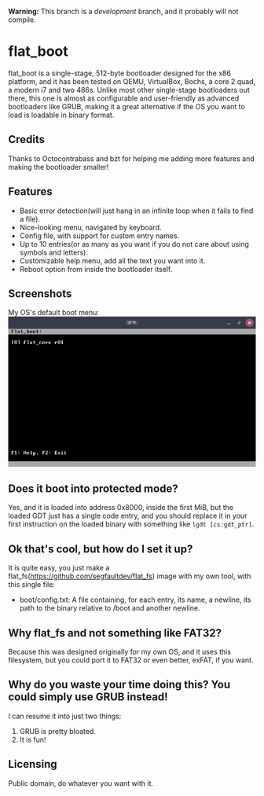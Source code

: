 **Warning:** This branch is a _development_ branch, and it probably will not compile.

# flat_boot
flat_boot is a single-stage, 512-byte bootloader designed for the x86 platform, and it has been tested on QEMU, VirtualBox, Bochs, a core 2 quad, a modern i7 and two 486s. Unlike most other single-stage bootloaders out there, this one is almost as configurable and user-friendly as advanced bootloaders like GRUB, making it a great alternative if the OS you want to load is loadable in binary format.

## Credits
Thanks to Octocontrabass and bzt for helping me adding more features and making the bootloader smaller!

## Features
- Basic error detection(will just hang in an infinite loop when it fails to find a file).
- Nice-looking menu, navigated by keyboard.
- Config file, with support for custom entry names.
- Up to 10 entries(or as many as you want if you do not care about using symbols and letters).
- Customizable help menu, add all the text you want into it.
- Reboot option from inside the bootloader itself.

## Screenshots
My OS's default boot menu:<br>
![](https://github.com/segfaultdev/flat_boot/raw/main/photo.png)

## Does it boot into protected mode?
Yes, and it is loaded into address 0x8000, inside the first MiB, but the loaded GDT just has a single code entry, and you should replace it in your first instruction on the loaded binary with something like ```lgdt [cs:gdt_ptr]```.

## Ok that's cool, but how do I set it up?
It is quite easy, you just make a flat_fs(https://github.com/segfaultdev/flat_fs) image with my own tool, with this single file:
- boot/config.txt: A file containing, for each entry, its name, a newline, its path to the binary relative to /boot and another newline.

## Why flat_fs and not something like FAT32?
Because this was designed originally for my own OS, and it uses this filesystem, but you could port it to FAT32 or even better, exFAT, if you want.

## Why do you waste your time doing this? You could simply use GRUB instead!
I can resume it into just two things:
1. GRUB is pretty bloated.
2. It is fun!

## Licensing
Public domain, do whatever you want with it.
